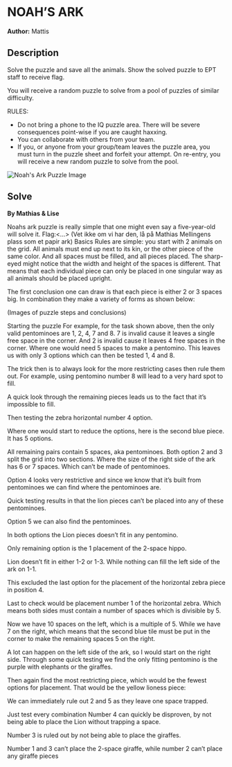   # NOAH’S ARK
**Author:** Mattis  

## Description
Solve the puzzle and save all the animals. Show the solved puzzle to EPT staff to receive flag.

You will receive a random puzzle to solve from a pool of puzzles of similar difficulty.

RULES:
- Do not bring a phone to the IQ puzzle area. There will be severe consequences point-wise if you are caught haxxing.
- You can collaborate with others from your team.
- If you, or anyone from your group/team leaves the puzzle area, you must turn in the puzzle sheet and forfeit your attempt. On re-entry, you will receive a new random puzzle to solve from the pool.

![Noah's Ark Puzzle Image](https://ministryark.com/katy/wp-content/uploads/2018/01/Noahs-Ark-960x675.jpg)

## Solve
**By Mathias & Lise**

Noahs ark puzzle is really simple that one might even say a five-year-old will solve it. Flag:<…> (Vet ikke om vi har den, lå på Mathias Mellingens plass som et papir ark)
Basics
Rules are simple: you start with 2 animals on the grid. All animals must end up next to its kin, or the other piece of the same color. And all spaces must be filled, and all pieces placed. The sharp-eyed might notice that the width and height of the spaces is different. That means that each individual piece can only be placed in one singular way as all animals should be placed upright.

The first conclusion one can draw is that each piece is either 2 or 3 spaces big. In combination they make a variety of forms as shown below:

(Images of puzzle steps and conclusions)

Starting the puzzle
For example, for the task shown above, then the only valid pentominoes are 1, 2, 4, 7 and 8. 7 is invalid cause it leaves a single free space in the corner. And 2 is invalid cause it leaves 4 free spaces in the corner. Where one would need 5 spaces to make a pentomino. This leaves us with only 3 options which can then be tested 1, 4 and 8.

The trick then is to always look for the more restricting cases then rule them out. For example, using pentomino number 8 will lead to a very hard spot to fill.

A quick look through the remaining pieces leads us to the fact that it’s impossible to fill.

Then testing the zebra horizontal number 4 option.

Where one would start to reduce the options, here is the second blue piece. It has 5 options.

All remaining pairs contain 5 spaces, aka pentominoes. Both option 2 and 3 split the grid into two sections. Where the size of the right side of the ark has 6 or 7 spaces. Which can’t be made of pentominoes.

Option 4 looks very restrictive and since we know that it’s built from pentominoes we can find where the pentominoes are.

Quick testing results in that the lion pieces can’t be placed into any of these pentominoes.

Option 5 we can also find the pentominoes.

In both options the Lion pieces doesn’t fit in any pentomino.

Only remaining option is the 1 placement of the 2-space hippo.

Lion doesn’t fit in either 1-2 or 1-3. While nothing can fill the left side of the ark on 1-1.

This excluded the last option for the placement of the horizontal zebra piece in position 4.

Last to check would be placement number 1 of the horizontal zebra. Which means both sides must contain a number of spaces which is divisible by 5.

Now we have 10 spaces on the left, which is a multiple of 5. While we have 7 on the right, which means that the second blue tile must be put in the corner to make the remaining spaces 5 on the right.

A lot can happen on the left side of the ark, so I would start on the right side. Through some quick testing we find the only fitting pentomino is the purple with elephants or the giraffes.

Then again find the most restricting piece, which would be the fewest options for placement. That would be the yellow lioness piece:

We can immediately rule out 2 and 5 as they leave one space trapped.

Just test every combination
Number 4 can quickly be disproven, by not being able to place the Lion without trapping a space.

Number 3 is ruled out by not being able to place the giraffes.

Number 1 and 3 can’t place the 2-space giraffe, while number 2 can’t place any giraffe pieces
